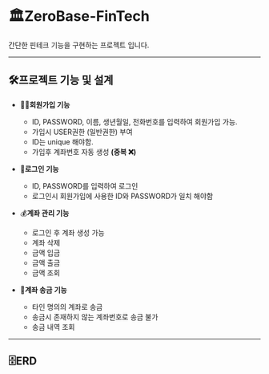 # 🏛ZeroBase-FinTech
간단한 핀테크 기능을 구현하는 프로젝트 입니다.
- - -
## 🛠프로젝트 기능 및 설계
+ 🙆‍♂️**회원가입 기능**
  + ID, PASSWORD, 이름, 생년월일, 전화번호를 입력하여 회원가입 가능.
  + 가입시 USER권한 (일반권한) 부여
  + ID는 unique 해야함.
  + 가입후 계좌번호 자동 생성 **(중복 ❌)**
    
+ 🔑**로그인 기능**
  + ID, PASSWORD를 입력하여 로그인
  + 로그인시 회원가입에 사용한 ID와 PASSWORD가 일치 해야함

+ 💰**계좌 관리 기능**
  + 로그인 후 계좌 생성 가능
  + 계좌 삭제
  + 금액 입금
  + 금액 출금
  + 금액 조회
 
+ 📲**계좌 송금 기능**
  + 타인 명의의 계좌로 송금
  + 송금시 존재하지 않는 계좌번호로 송금 불가
  + 송금 내역 조회
- - -

## 🗄ERD

